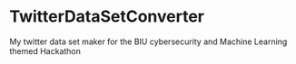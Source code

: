 # TwitterDataSetConverter
My twitter data set maker for the BIU cybersecurity and Machine Learning themed Hackathon
